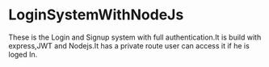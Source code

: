 # LoginSystemWithNodeJs
These is the Login and Signup system with full authentication.It is build with express,JWT and Nodejs.It has a private route user can access it if he is loged In.
